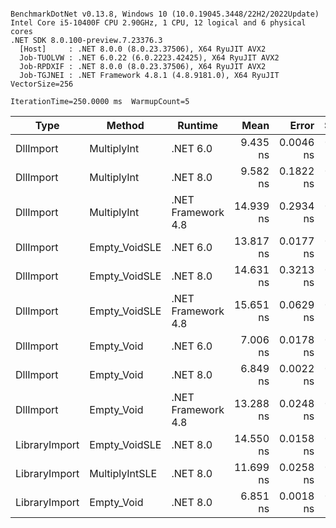 ```

BenchmarkDotNet v0.13.8, Windows 10 (10.0.19045.3448/22H2/2022Update)
Intel Core i5-10400F CPU 2.90GHz, 1 CPU, 12 logical and 6 physical cores
.NET SDK 8.0.100-preview.7.23376.3
  [Host]     : .NET 8.0.0 (8.0.23.37506), X64 RyuJIT AVX2
  Job-TUOLVW : .NET 6.0.22 (6.0.2223.42425), X64 RyuJIT AVX2
  Job-RPDXIF : .NET 8.0.0 (8.0.23.37506), X64 RyuJIT AVX2
  Job-TGJNEI : .NET Framework 4.8.1 (4.8.9181.0), X64 RyuJIT VectorSize=256

IterationTime=250.0000 ms  WarmupCount=5  

```
| Type          | Method         | Runtime            | Mean      | Error     | StdDev    | Median    | Min       | Max       |
|-------------- |--------------- |------------------- |----------:|----------:|----------:|----------:|----------:|----------:|
| DllImport     | MultiplyInt    | .NET 6.0           |  9.435 ns | 0.0046 ns | 0.0038 ns |  9.436 ns |  9.430 ns |  9.440 ns |
| DllImport     | MultiplyInt    | .NET 8.0           |  9.582 ns | 0.1822 ns | 0.1789 ns |  9.478 ns |  9.424 ns |  9.846 ns |
| DllImport     | MultiplyInt    | .NET Framework 4.8 | 14.939 ns | 0.2934 ns | 0.3492 ns | 14.718 ns | 14.695 ns | 15.654 ns |
| DllImport     | Empty_VoidSLE  | .NET 6.0           | 13.817 ns | 0.0177 ns | 0.0157 ns | 13.809 ns | 13.800 ns | 13.843 ns |
| DllImport     | Empty_VoidSLE  | .NET 8.0           | 14.631 ns | 0.3213 ns | 0.3700 ns | 14.808 ns | 14.078 ns | 15.078 ns |
| DllImport     | Empty_VoidSLE  | .NET Framework 4.8 | 15.651 ns | 0.0629 ns | 0.0525 ns | 15.640 ns | 15.592 ns | 15.783 ns |
| DllImport     | Empty_Void     | .NET 6.0           |  7.006 ns | 0.0178 ns | 0.0139 ns |  7.000 ns |  6.999 ns |  7.047 ns |
| DllImport     | Empty_Void     | .NET 8.0           |  6.849 ns | 0.0022 ns | 0.0017 ns |  6.849 ns |  6.848 ns |  6.854 ns |
| DllImport     | Empty_Void     | .NET Framework 4.8 | 13.288 ns | 0.0248 ns | 0.0194 ns | 13.289 ns | 13.245 ns | 13.315 ns |
| LibraryImport | Empty_VoidSLE  | .NET 8.0           | 14.550 ns | 0.0158 ns | 0.0148 ns | 14.552 ns | 14.531 ns | 14.578 ns |
| LibraryImport | MultiplyIntSLE | .NET 8.0           | 11.699 ns | 0.0258 ns | 0.0241 ns | 11.705 ns | 11.653 ns | 11.721 ns |
| LibraryImport | Empty_Void     | .NET 8.0           |  6.851 ns | 0.0018 ns | 0.0014 ns |  6.850 ns |  6.849 ns |  6.853 ns |

